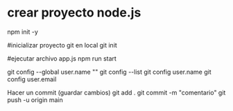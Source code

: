 # crear proyecto node.js
npm init -y

#inicializar proyecto git en local
git init

#ejecutar archivo app.js
npm run start

git config --global user.name ""
git config --list
git config user.name
git config user.email

Hacer un commit (guardar cambios)
git add .
git commit -m "comentario"
git push -u origin main